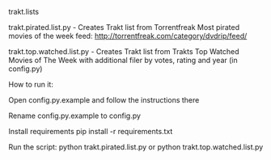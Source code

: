 trakt.lists

trakt.pirated.list.py - Creates Trakt list from Torrentfreak Most pirated movies of the week feed: http://torrentfreak.com/category/dvdrip/feed/

trakt.top.watched.list.py - Creates Trakt list from Trakts Top Watched Movies of The Week with additional filer by votes, rating and year (in config.py)

How to run it:

Open config.py.example and follow the instructions there

Rename config.py.example to config.py

Install requirements
pip install -r requirements.txt

Run the script:
python trakt.pirated.list.py
or
python trakt.top.watched.list.py
